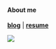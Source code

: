 <h4>About me</h4>

**[blog](https://blog.seonghwan7694.dev/)** | **[resume](https://seonghwan7694.super.site/)**

<div><a href="https://hits.seeyoufarm.com"><img src="https://hits.seeyoufarm.com/api/count/incr/badge.svg?url=https%3A%2F%2Fgithub.com%2Fseonghwan7694&count_bg=%2379C83D&title_bg=%23555555&icon=&icon_color=%23E7E7E7&title=hits&edge_flat=false"/></a></div>

